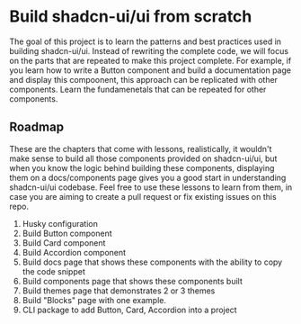 # Build shadcn-ui/ui from scratch
The goal of this project is to learn the patterns and best practices used in building shadcn-ui/ui. 
Instead of rewriting the complete code, we will focus on the parts that are repeated to make this project complete. 
For example, if you learn how to write a Button component and build a documentation page and display this compoonent,
this approach can be replicated with other components. 
Learn the fundamenetals that can be repeated for other components.


## Roadmap
These are the chapters that come with lessons, realistically, it wouldn't make sense to build all those components provided on shadcn-ui/ui,
but when you know the logic behind building these components, displaying them on a docs/components page gives you a good start in understanding
shadcn-ui/ui codebase. Feel free to use these lessons to learn from them, in case you are aiming to create a pull request or fix existing issues
on this repo.

1. Husky configuration
2. Build Button component
3. Build Card component
4. Build Accordion component
5. Build docs page that shows these components with the ability to copy the code snippet
6. Build components page that shows these components built
7. Build themes page that demonstrates 2 or 3 themes
8. Build "Blocks" page with one example.
9. CLI package to add Button, Card, Accordion into a project
